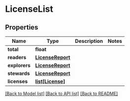 # LicenseList

## Properties
Name | Type | Description | Notes
------------ | ------------- | ------------- | -------------
**total** | **float** |  | 
**readers** | [**LicenseReport**](LicenseReport.md) |  | 
**explorers** | [**LicenseReport**](LicenseReport.md) |  | 
**stewards** | [**LicenseReport**](LicenseReport.md) |  | 
**licenses** | [**list[License]**](License.md) |  | 

[[Back to Model list]](../README.md#documentation-for-models) [[Back to API list]](../README.md#documentation-for-api-endpoints) [[Back to README]](../README.md)

